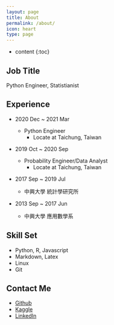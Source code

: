 ```yaml
---
layout: page
title: About
permalink: /about/
icon: heart
type: page
---
```


* content
{:toc}
## **Job Title**

Python Engineer, Statistianist

## **Experience**
* 2020 Dec ~ 2021 Mar
    * Python Engineer
        * Locate at Taichung, Taiwan

* 2019 Oct ~ 2020 Sep
	* Probability Engineer/Data Analyst
		* Locate at Taichung, Taiwan
* 2017 Sep ~ 2019 Jul
	* 中興大學 統計學研究所
* 2013 Sep ~ 2017 Jun
	* 中興大學 應用數學系

## **Skill Set**

* Python, R, Javascript
* Markdown, Latex
* Linux
* Git

## **Contact Me**

* [Github](https://github.com/q8977452)
* [Kaggle](https://kaggle.com/xinyouren1995)
* [LinkedIn](https://www.linkedin.com/in/ray-sin/)
